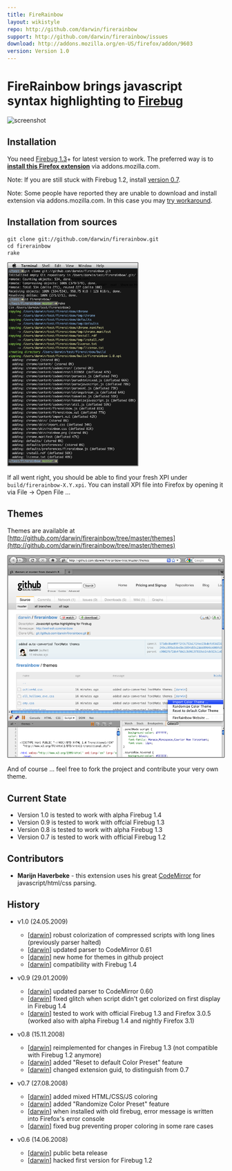 ```yaml
---
title: FireRainbow
layout: wikistyle
repo: http://github.com/darwin/firerainbow
support: http://github.com/darwin/firerainbow/issues
download: http://addons.mozilla.org/en-US/firefox/addon/9603
version: Version 1.0
---
```


FireRainbow brings javascript syntax highlighting to [Firebug][firebug]
===================

<img class="welcome shadow" src="http://cloud.github.com/downloads/darwin/firerainbow/firerainbow-screenshot.png" alt="screenshot" title="FireRainbow 0.9">

Installation
------------

You need [Firebug 1.3][firebug]+ for latest version to work. The preferred way is to **[install this Firefox extension][rainbow]** via addons.mozilla.com.

Note: If you are still stuck with Firebug 1.2, install [version 0.7][v07].

Note: Some people have reported they are unable to download and install extension via addons.mozilla.com. In this case you may [try workaround][workaround].

Installation from sources
-------------------------

    git clone git://github.com/darwin/firerainbow.git
    cd firerainbow
    rake
    
<a href="images/compilation.png"><img style="border: 2px solid #888;-moz-border-radius:2px;-webkit-border-radius:2px;" src="images/compilation.png" width="300"></a>

If all went right, you should be able to find your fresh XPI under `build/firerainbow-X.Y.xpi`. You can install XPI file into Firefox by opening it via File -> Open File ...

Themes
------
<a name="themes"></a>

Themes are available at [http://github.com/darwin/firerainbow/tree/master/themes](http://github.com/darwin/firerainbow/tree/master/themes)

<a href="images/themes.png"><img style="border: 2px solid #888;-moz-border-radius:2px;-webkit-border-radius:2px;" src="images/themes.png" width="500"></a>

And of course ... feel free to fork the project and contribute your very own theme.

Current State
-------------

* Version 1.0 is tested to work with alpha Firebug 1.4
* Version 0.9 is tested to work with offcial Firebug 1.3
* Version 0.8 is tested to work with alpha Firebug 1.3
* Version 0.7 is tested to work with official Firebug 1.2

Contributors
------------

* **Marijn Haverbeke** - this extension uses his great [CodeMirror][codemirror] for javascript/html/css parsing.

History
-------

* v1.0 (24.05.2009)
  * [[darwin][darwin]] robust colorization of compressed scripts with long lines (previously parser halted) 
  * [[darwin][darwin]] updated parser to CodeMirror 0.61
  * [[darwin][darwin]] new home for themes in github project
  * [[darwin][darwin]] compatibility with Firebug 1.4

* v0.9 (29.01.2009)
  * [[darwin][darwin]] updated parser to CodeMirror 0.60
  * [[darwin][darwin]] fixed glitch when script didn't get colorized on first display in Firebug 1.4
  * [[darwin][darwin]] tested to work with official Firebug 1.3 and Firefox 3.0.5 (worked also with alpha Firebug 1.4 and nightly Firefox 3.1)

* v0.8 (15.11.2008)
  * [[darwin][darwin]] reimplemented for changes in Firebug 1.3 (not compatible with Firebug 1.2 anymore)
  * [[darwin][darwin]] added "Reset to default Color Preset" feature
  * [[darwin][darwin]] changed extension guid, to distinguish from 0.7

* v0.7 (27.08.2008)
  * [[darwin][darwin]] added mixed HTML/CSS/JS coloring
  * [[darwin][darwin]] added "Randomize Color Preset" feature
  * [[darwin][darwin]] when installed with old firebug, error message is written into Firefox's error console
  * [[darwin][darwin]] fixed bug preventing proper coloring in some rare cases

* v0.6 (14.06.2008)
  * [[darwin][darwin]] public beta release
  * [[darwin][darwin]] hacked first version for Firebug 1.2

[firebug]: https://addons.mozilla.org/en-US/firefox/addon/1843
[rainbow]: https://addons.mozilla.org/en-US/firefox/addon/9603
[codemirror]: http://marijn.haverbeke.nl/codemirror/
[homepage]: http://xrefresh.com/rainbow
[contact]: mailto:antonin@hildebrand.cz
[workaround]: http://getsatisfaction.com/xrefresh/topics/unable_to_download_rainbow_for_firebug
[satisfaction]: http://getsatisfaction.com
[v07]: https://addons.mozilla.org/en-US/developers/details/7575
[darwin]: http://github.com/darwin